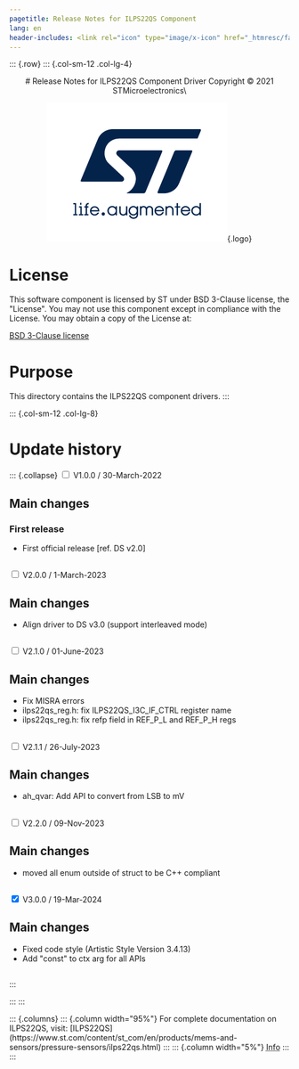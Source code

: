 ```yaml
---
pagetitle: Release Notes for ILPS22QS Component
lang: en
header-includes: <link rel="icon" type="image/x-icon" href="_htmresc/favicon.png" />
---
```


::: {.row}
::: {.col-sm-12 .col-lg-4}

<center>
# Release Notes for ILPS22QS Component Driver
Copyright &copy; 2021 STMicroelectronics\

[![ST logo](_htmresc/st_logo_2020.png)](https://www.st.com){.logo}
</center>

# License

This software component is licensed by ST under BSD 3-Clause license, the "License".
You may not use this component except in compliance with the License. You may obtain a copy of the License at:

[BSD 3-Clause license](https://opensource.org/licenses/BSD-3-Clause)

# Purpose

This directory contains the ILPS22QS component drivers.
:::

::: {.col-sm-12 .col-lg-8}
# Update history

::: {.collapse}
<input type="checkbox" id="collapse-section1" aria-hidden="true">
<label for="collapse-section1" aria-hidden="true">V1.0.0 / 30-March-2022</label>
<div>

## Main changes

### First release

- First official release [ref. DS v2.0]

##

</div>

<input type="checkbox" id="collapse-section2" aria-hidden="true">
<label for="collapse-section2" aria-hidden="true">V2.0.0 / 1-March-2023</label>
<div>

## Main changes

- Align driver to DS v3.0 (support interleaved mode)

##

</div>

<input type="checkbox" id="collapse-section3" aria-hidden="true">
<label for="collapse-section3" aria-hidden="true">V2.1.0 / 01-June-2023</label>
<div>

## Main changes

- Fix MISRA errors
- ilps22qs_reg.h: fix ILPS22QS_I3C_IF_CTRL register name
- ilps22qs_reg.h: fix refp field in REF_P_L and REF_P_H regs

##

</div>

<input type="checkbox" id="collapse-section4" aria-hidden="true">
<label for="collapse-section4" aria-hidden="true">V2.1.1 / 26-July-2023</label>
<div>

## Main changes

- ah_qvar: Add API to convert from LSB to mV

##

</div>

<input type="checkbox" id="collapse-section5" aria-hidden="true">
<label for="collapse-section5" aria-hidden="true">V2.2.0 / 09-Nov-2023</label>
<div>

## Main changes

- moved all enum outside of struct to be C++ compliant

##

</div>

<input type="checkbox" id="collapse-section6" checked aria-hidden="true">
<label for="collapse-section6" aria-hidden="true">V3.0.0 / 19-Mar-2024</label>
<div>

## Main changes

- Fixed code style (Artistic Style Version 3.4.13)
- Add "const" to ctx arg for all APIs

##

</div>
:::

:::
:::

<footer class="sticky">
::: {.columns}
::: {.column width="95%"}
For complete documentation on ILPS22QS,
visit:
[ILPS22QS](https://www.st.com/content/st_com/en/products/mems-and-sensors/pressure-sensors/ilps22qs.html)
:::
::: {.column width="5%"}
<abbr title="Based on template cx566953 version 2.0">Info</abbr>
:::
:::
</footer>
